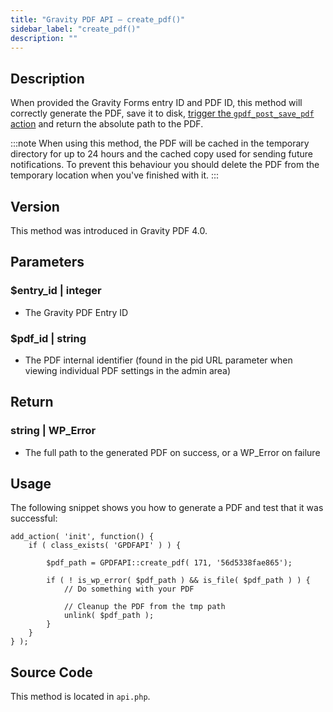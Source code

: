 ```yaml
---
title: "Gravity PDF API – create_pdf()"
sidebar_label: "create_pdf()"
description: ""
---
```


## Description 

When provided the Gravity Forms entry ID and PDF ID, this method will correctly generate the PDF, save it to disk, [trigger the `gpdf_post_save_pdf` action](../actions/gfpdf_post_save_pdf.md) and return the absolute path to the PDF.

:::note
When using this method, the PDF will be cached in the temporary directory for up to 24 hours and the cached copy used for sending future notifications. To prevent this behaviour you should delete the PDF from the temporary location when you've finished with it.
:::

## Version 

This method was introduced in Gravity PDF 4.0.

## Parameters 

### $entry\_id \| integer
* The Gravity PDF Entry ID

### $pdf\_id \| string
* The PDF internal identifier (found in the pid URL parameter when viewing individual PDF settings in the admin area)

## Return 

### string \| WP\_Error
* The full path to the generated PDF on success, or a WP\_Error on failure

## Usage 

The following snippet shows you how to generate a PDF and test that it was successful:

```
add_action( 'init', function() {
    if ( class_exists( 'GPDFAPI' ) ) {

        $pdf_path = GPDFAPI::create_pdf( 171, '56d5338fae865');

        if ( ! is_wp_error( $pdf_path ) && is_file( $pdf_path ) ) {
            // Do something with your PDF
            
            // Cleanup the PDF from the tmp path
            unlink( $pdf_path );
        }
    }
} );
```

## Source Code 

This method is located in `api.php`.
